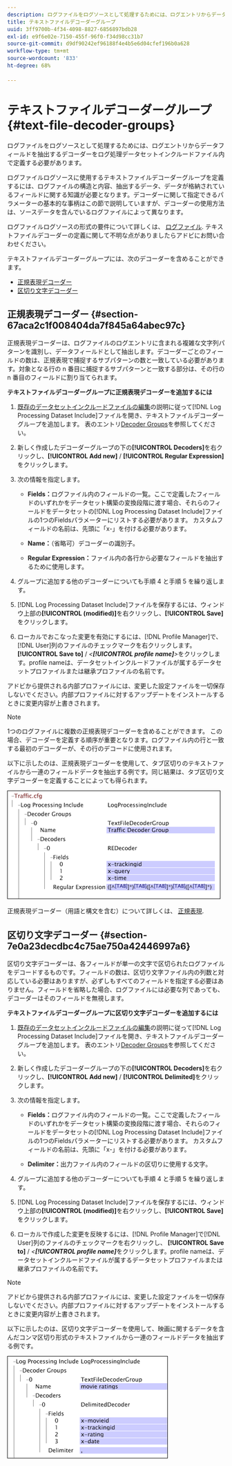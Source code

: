 ```yaml
---
description: ログファイルをログソースとして処理するためには、ログエントリからデータフィールドを抽出するデコーダーをログ処理データセットインクルードファイル内で定義する必要があります。
title: テキストファイルデコーダーグループ
uuid: 3ff9700b-4f34-4098-8827-6856897bdb28
exl-id: e9f6e02e-7150-455f-96f0-f34d98cc31b7
source-git-commit: d9df90242ef96188f4e4b5e6d04cfef196b0a628
workflow-type: tm+mt
source-wordcount: '833'
ht-degree: 68%

---
```


# テキストファイルデコーダーグループ{#text-file-decoder-groups}

ログファイルをログソースとして処理するためには、ログエントリからデータフィールドを抽出するデコーダーをログ処理データセットインクルードファイル内で定義する必要があります。

ログファイルログソースに使用するテキストファイルデコーダーグループを定義するには、ログファイルの構造と内容、抽出するデータ、データが格納されているフィールドに関する知識が必要となります。デコーダーに関して指定できるパラメーターの基本的な事柄はこの節で説明していますが、デコーダーの使用方法は、ソースデータを含んでいるログファイルによって異なります。

ログファイルログソースの形式の要件について詳しくは、 [ログファイル](../../../../../home/c-dataset-const-proc/c-log-proc-config-file/c-log-sources.md#concept-3d4fb817c057447d90f166b1183b461e). テキストファイルデコーダーの定義に関して不明な点がありましたらアドビにお問い合わせください。

テキストファイルデコーダーグループには、次のデコーダーを含めることができます。

* [正規表現デコーダー](../../../../../home/c-dataset-const-proc/c-dataset-inc-files/c-types-dataset-inc-files/c-log-proc-dataset-inc-files/c-text-file-dec-groups.md#section-67aca2c1f008404da7f845a64abec97c)
* [区切り文字デコーダー](../../../../../home/c-dataset-const-proc/c-dataset-inc-files/c-types-dataset-inc-files/c-log-proc-dataset-inc-files/c-text-file-dec-groups.md#section-7e0a23decdbc4c75ae750a42446997a6)

## 正規表現デコーダー {#section-67aca2c1f008404da7f845a64abec97c}

正規表現デコーダーは、ログファイルのログエントリに含まれる複雑な文字列パターンを識別し、データフィールドとして抽出します。デコーダーごとのフィールドの数は、正規表現で捕捉するサブパターンの数と一致している必要があります。対象となる行の n 番目に捕捉するサブパターンと一致する部分は、その行の n 番目のフィールドに割り当てられます。

**テキストファイルデコーダーグループに正規表現デコーダーを追加するには**

1. [既存のデータセットインクルードファイルの編集](../../../../../home/c-dataset-const-proc/c-dataset-inc-files/c-work-dataset-inc-files/t-edit-ex-dataset-inc-files.md#task-456c04e38ebc425fb35677a6bb6aa077)の説明に従って[!DNL Log Processing Dataset Include]ファイルを開き、テキストファイルデコーダーグループを追加します。 表のエントリ[Decoder Groups](../../../../../home/c-dataset-const-proc/c-dataset-inc-files/c-types-dataset-inc-files/c-log-proc-dataset-inc-files/c-log-proc-dataset-inc-files.md#concept-999475a22519432e98844622ca95b6ab)を参照してください。

1. 新しく作成したデコーダーグループの下の&#x200B;**[!UICONTROL Decoders]**&#x200B;を右クリックし、**[!UICONTROL Add new]** / **[!UICONTROL Regular Expression]**&#x200B;をクリックします。

1. 次の情報を指定します。

   * **Fields：**&#x200B;ログファイル内のフィールドの一覧。ここで定義したフィールドのいずれかをデータセット構築の変換段階に渡す場合、それらのフィールドをデータセットの[!DNL Log Processing Dataset Include]ファイルの1つのFieldsパラメーターにリストする必要があります。 カスタムフィールドの名前は、先頭に「x-」を付ける必要があります。

   * **Name：**（省略可）デコーダーの識別子。
   * **Regular Expression：**&#x200B;ファイル内の各行から必要なフィールドを抽出するために使用します。

1. グループに追加する他のデコーダーについても手順 4 と手順 5 を繰り返します。
1. [!DNL Log Processing Dataset Include]ファイルを保存するには、ウィンドウ上部の&#x200B;**[!UICONTROL (modified)]**&#x200B;を右クリックし、**[!UICONTROL Save]**&#x200B;をクリックします。

1. ローカルでおこなった変更を有効にするには、[!DNL Profile Manager]で、[!DNL User]列のファイルのチェックマークを右クリックします。 **[!UICONTROL Save to]** / *&lt;**[!UICONTROL profile name]**>*&#x200B;をクリックします。profile nameは、データセットインクルードファイルが属するデータセットプロファイルまたは継承プロファイルの名前です。

アドビから提供される内部プロファイルには、変更した設定ファイルを一切保存しないでください。内部プロファイルに対するアップデートをインストールするときに変更内容が上書きされます。

>[!NOTE]
>
>1つのログファイルに複数の正規表現デコーダーを含めることができます。 この場合、デコーダーを定義する順序が重要となります。ログファイル内の行と一致する最初のデコーダーが、その行のデコードに使用されます。

以下に示したのは、正規表現デコーダーを使用して、タブ区切りのテキストファイルから一連のフィールドデータを抽出する例です。同じ結果は、タブ区切り文字デコーダーを定義することによっても得られます。

![](assets/cfg_LogProcessingInclude_RegExpDecoder.png)

正規表現デコーダー（用語と構文を含む）について詳しくは、 [正規表現](../../../../../home/c-dataset-const-proc/c-reg-exp.md#concept-070077baa419475094ef0469e92c5b9c).

## 区切り文字デコーダー {#section-7e0a23decdbc4c75ae750a42446997a6}

区切り文字デコーダーは、各フィールドが単一の文字で区切られたログファイルをデコードするものです。フィールドの数は、区切り文字ファイル内の列数と対応している必要はありますが、必ずしもすべてのフィールドを指定する必要はありません。フィールドを省略した場合、ログファイルには必要な列であっても、デコーダーはそのフィールドを無視します。

**テキストファイルデコーダーグループに区切り文字デコーダーを追加するには**

1. [既存のデータセットインクルードファイルの編集](../../../../../home/c-dataset-const-proc/c-dataset-inc-files/c-work-dataset-inc-files/t-edit-ex-dataset-inc-files.md#task-456c04e38ebc425fb35677a6bb6aa077)の説明に従って[!DNL Log Processing Dataset Include]ファイルを開き、テキストファイルデコーダーグループを追加します。 表のエントリ[Decoder Groups](../../../../../home/c-dataset-const-proc/c-dataset-inc-files/c-types-dataset-inc-files/c-log-proc-dataset-inc-files/c-log-proc-dataset-inc-files.md#concept-999475a22519432e98844622ca95b6ab)を参照してください。

1. 新しく作成したデコーダーグループの下の&#x200B;**[!UICONTROL Decoders]**&#x200B;を右クリックし、**[!UICONTROL Add new]** / **[!UICONTROL Delimited]**&#x200B;をクリックします。

1. 次の情報を指定します。

   * **Fields：**&#x200B;ログファイル内のフィールドの一覧。ここで定義したフィールドのいずれかをデータセット構築の変換段階に渡す場合、それらのフィールドをデータセットの[!DNL Log Processing Dataset Include]ファイルの1つのFieldsパラメーターにリストする必要があります。 カスタムフィールドの名前は、先頭に「x-」を付ける必要があります。

   * **Delimiter：**&#x200B;出力ファイル内のフィールドの区切りに使用する文字。

1. グループに追加する他のデコーダーについても手順 4 と手順 5 を繰り返します。
1. [!DNL Log Processing Dataset Include]ファイルを保存するには、ウィンドウ上部の&#x200B;**[!UICONTROL (modified)]**&#x200B;を右クリックし、**[!UICONTROL Save]**&#x200B;をクリックします。

1. ローカルで作成した変更を反映するには、[!DNL Profile Manager]で[!DNL User]列のファイルのチェックマークを右クリックし、 **[!UICONTROL Save to]** / *&lt;**[!UICONTROL profile name]***&#x200B;をクリックします。profile nameは、データセットインクルードファイルが属するデータセットプロファイルまたは継承プロファイルの名前です。

>[!NOTE]
>
>アドビから提供される内部プロファイルには、変更した設定ファイルを一切保存しないでください。内部プロファイルに対するアップデートをインストールするときに変更内容が上書きされます。

以下に示したのは、区切り文字デコーダーを使用して、映画に関するデータを含んだコンマ区切り形式のテキストファイルから一連のフィールドデータを抽出する例です。

![](assets/cfg_LogProcessingInclude_DelimitedDecoder.png)
